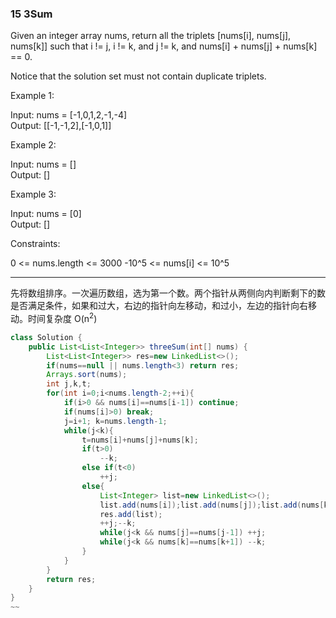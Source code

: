 ### 15 3Sum


Given an integer array nums, return all the triplets [nums[i], nums[j], nums[k]] such that i != j, i != k, and j != k, and nums[i] + nums[j] + nums[k] == 0.

Notice that the solution set must not contain duplicate triplets.

 

Example 1:

Input: nums = [-1,0,1,2,-1,-4]  
Output: [[-1,-1,2],[-1,0,1]]

Example 2:

Input: nums = []  
Output: []

Example 3:

Input: nums = [0]  
Output: []
 

Constraints:

0 <= nums.length <= 3000
-10^5 <= nums[i] <= 10^5

---

先将数组排序。一次遍历数组，选为第一个数。两个指针从两侧向内判断剩下的数是否满足条件，如果和过大，右边的指针向左移动，和过小，左边的指针向右移动。时间复杂度 O(n<sup>2</sup>)

~~~java
class Solution {
    public List<List<Integer>> threeSum(int[] nums) {
        List<List<Integer>> res=new LinkedList<>();
        if(nums==null || nums.length<3) return res;
        Arrays.sort(nums);
        int j,k,t;
        for(int i=0;i<nums.length-2;++i){
            if(i>0 && nums[i]==nums[i-1]) continue;
            if(nums[i]>0) break;
            j=i+1; k=nums.length-1;
            while(j<k){
                t=nums[i]+nums[j]+nums[k];
                if(t>0)
                    --k;
                else if(t<0)
                    ++j;
                else{
                    List<Integer> list=new LinkedList<>();
                    list.add(nums[i]);list.add(nums[j]);list.add(nums[k]);
                    res.add(list);
                    ++j;--k;
                    while(j<k && nums[j]==nums[j-1]) ++j;
                    while(j<k && nums[k]==nums[k+1]) --k;
                }
            }
        }
        return res;
    }
}
~~